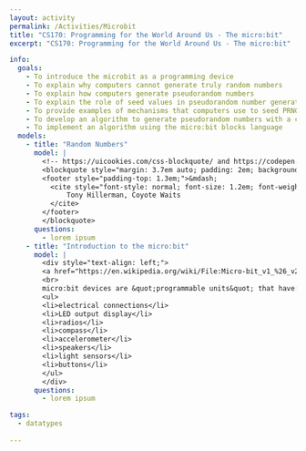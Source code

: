 ```yaml
---
layout: activity
permalink: /Activities/Microbit
title: "CS170: Programming for the World Around Us - The micro:bit"
excerpt: "CS170: Programming for the World Around Us - The micro:bit"

info:
  goals: 
    - To introduce the microbit as a programming device
    - To explain why computers cannot generate truly random numbers
    - To explain how computers generate pseudorandom numbers
    - To explain the role of seed values in pseudorandom number generators (PRNG)
    - To provide examples of mechanisms that computers use to seed PRNGs
    - To develop an algorithm to generate pseudorandom numbers with a computer
    - To implement an algorithm using the micro:bit blocks language
  models:
    - title: "Random Numbers"
      model: |
        <!-- https://uicookies.com/css-blockquote/ and https://codepen.io/jonitrythall/pen/XbENPM-->
        <blockquote style="margin: 3.7em auto; padding: 2em; background: linear-gradient(white, white) padding-box, url(https://s3-us-west-2.amazonaws.com/s.cdpn.io/80625/sea.jpg) border-box  0 / cover; border: 2em solid transparent; box-shadow: 5px 3px 30px black; font-size: 1.4em; font-style: italic; line-height: 1.5; width: 40%;">From where we stand the rain seems random.  If we could stand somewhere else, we would see the order in it.
        <footer style="padding-top: 1.3em;">&mdash;
          <cite style="font-style: normal; font-size: 1.2em; font-weight: bold;">
              Tony Hillerman, Coyote Waits
          </cite>
        </footer>
        </blockquote>
      questions: 
        - lorem ipsum  
    - title: "Introduction to the micro:bit"
      model: |
        <div style="text-align: left;">
        <a href="https://en.wikipedia.org/wiki/File:Micro-bit_v1_%26_v2.JPG#/media/File:Micro-bit_v1_&amp;_v2.JPG"><img src="https://upload.wikimedia.org/wikipedia/en/thumb/a/a3/Micro-bit_v1_%26_v2.JPG/1200px-Micro-bit_v1_%26_v2.JPG" alt="Micro-bit v1 &amp; v2.JPG: Creative Commons Zero, Public Domain Dedication"></a>
        <br>
        micro:bit devices are &quot;programmable units&quot; that have:
        <ul>
        <li>electrical connections</li>
        <li>LED output display</li>
        <li>radios</li>
        <li>compass</li>
        <li>accelerometer</li>
        <li>speakers</li>
        <li>light sensors</li>
        <li>buttons</li>
        </ul>
        </div>
      questions: 
        - lorem ipsum

tags:
  - datatypes
  
---
```


